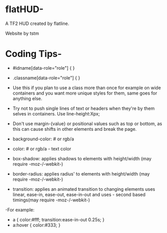 flatHUD-
========

A TF2 HUD created by flatline.

Website by tstm

Coding Tips-
========

- #idname[data-role="role"]     { <styles> }
- .classname[data-role="role"]  { <styles> }

- Use this if you plan to use a class more than once for example on wide containers and you want more unique styles for them, same goes for anything else.
  
- Try not to push single lines of text or headers when they're by them selves in containers.
Use line-height:Xpx;

- Don't use margin-{value} or positional values such as top or bottom, as this can cause shifts in other elements and break the page.

- background-color: # or rgb/a
- color: # or rgb/a - text color

- box-shadow: applies shadows to elements with height/width (may require -moz-/-webkit-)
- border-radius: applies radius' to elements with height/width (may require -moz-/-webkit-)

- transition: applies an animated transition to changing elements uses linear, ease-in, ease-out, ease-in-out and uses - second based timings(may require -moz-/-webkit-)

-For example:
- a       { color:#fff; transition:ease-in-out 0.25s; }
- a:hover { color:#333; }


